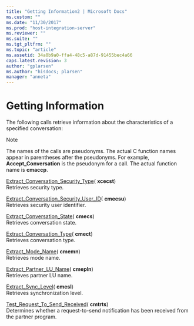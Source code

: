```yaml
---
title: "Getting Information2 | Microsoft Docs"
ms.custom: ""
ms.date: "11/30/2017"
ms.prod: "host-integration-server"
ms.reviewer: ""
ms.suite: ""
ms.tgt_pltfrm: ""
ms.topic: "article"
ms.assetid: 34a0b9a0-ffa4-48c5-a87d-91455bec4a66
caps.latest.revision: 3
author: "gplarsen"
ms.author: "hisdocs; plarsen"
manager: "anneta"
---
```

# Getting Information
The following calls retrieve information about the characteristics of a specified conversation:  
  
> [!NOTE]
>  The names of the calls are pseudonyms. The actual C function names appear in parentheses after the pseudonyms. For example, **Accept_Conversation** is the pseudonym for a call. The actual function name is **cmaccp**.  
  
 [Extract_Conversation_Security_Type](./extract-conversation-security-type-cpi-c-2.md)( **xcecst**)  
 Retrieves security type.  
  
 [Extract_Conversation_Security_User_ID](./extract-conversation-security-user-id-cpi-c-1.md)( **cmecsu**)  
 Retrieves security user identifier.  
  
 [Extract_Conversation_State](./extract-conversation-state-cpi-c-2.md)( **cmecs**)  
 Retrieves conversation state.  
  
 [Extract_Conversation_Type](./extract-conversation-type-cpi-c-2.md)( **cmect**)  
 Retrieves conversation type.  
  
 [Extract_Mode_Name](./extract-mode-name-cpi-c-1.md)( **cmemn**)  
 Retrieves mode name.  
  
 [Extract_Partner_LU_Name](./extract-partner-lu-name-cpi-c-1.md)( **cmepln**)  
 Retrieves partner LU name.  
  
 [Extract_Sync_Level](./extract-sync-level-cpi-c-1.md)( **cmesl**)  
 Retrieves synchronization level.  
  
 [Test_Request_To_Send_Received](./test-request-to-send-received-cpi-c-1.md)( **cmtrts**)  
 Determines whether a request-to-send notification has been received from the partner program.
